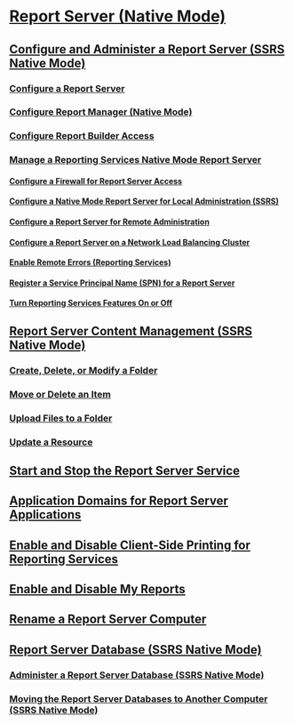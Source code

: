 # [Report Server (Native Mode)](reporting-services-report-server-native-mode.md)
## [Configure and Administer a Report Server (SSRS Native Mode)](configure-and-administer-a-report-server-ssrs-native-mode.md)
### [Configure a Report Server](configure-a-report-server-reporting-services-native-mode.md)
### [Configure Report Manager (Native Mode)](configure-web-portal.md)
### [Configure Report Builder Access](configure-report-builder-access.md)
### [Manage a Reporting Services Native Mode Report Server](manage-a-reporting-services-native-mode-report-server.md)
#### [Configure a Firewall for Report Server Access](configure-a-firewall-for-report-server-access.md)
#### [Configure a Native Mode Report Server for Local Administration (SSRS)](configure-a-native-mode-report-server-for-local-administration-ssrs.md)
#### [Configure a Report Server for Remote Administration](configure-a-report-server-for-remote-administration.md)
#### [Configure a Report Server on a Network Load Balancing Cluster](configure-a-report-server-on-a-network-load-balancing-cluster.md)
#### [Enable Remote Errors (Reporting Services)](enable-remote-errors-reporting-services.md)
#### [Register a Service Principal Name (SPN) for a Report Server](register-a-service-principal-name-spn-for-a-report-server.md)
#### [Turn Reporting Services Features On or Off](turn-reporting-services-features-on-or-off.md)
## [Report Server Content Management (SSRS Native Mode)](report-server-content-management-ssrs-native-mode.md)
### [Create, Delete, or Modify a Folder](create-delete-or-modify-a-folder-report-manager.md)
### [Move or Delete an Item](move-or-delete-an-item-report-manager.md)
### [Upload Files to a Folder](upload-files-to-a-folder.md)
### [Update a Resource](update-a-resource-report-manager.md)
## [Start and Stop the Report Server Service](start-and-stop-the-report-server-service.md)
## [Application Domains for Report Server Applications](application-domains-for-report-server-applications.md)
## [Enable and Disable Client-Side Printing for Reporting Services](enable-and-disable-client-side-printing-for-reporting-services.md)
## [Enable and Disable My Reports](enable-and-disable-my-reports.md)
## [Rename a Report Server Computer](rename-a-report-server-computer.md)
## [Report Server Database (SSRS Native Mode)](report-server-database-ssrs-native-mode.md)
### [Administer a Report Server Database (SSRS Native Mode)](administer-a-report-server-database-ssrs-native-mode.md)
### [Moving the Report Server Databases to Another Computer (SSRS Native Mode)](moving-the-report-server-databases-to-another-computer-ssrs-native-mode.md)
